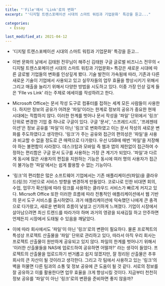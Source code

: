 ```yaml
---
title: "'File'에서 'Link'로의 변화"
excerpt: "'디지털 트렌스포메이션 시대의 스마트 워킹과 기업문화' 특강을 듣고..."

categories:
  - Essay

last_modified_at: 2021-04-12
---
```

- '디지털 트렌스포메이션 시대의 스마트 워킹과 기업문화' 특강을 듣고...


- 이번 문화의 날에서 김태원 전무님이 해주신 김태원 구글 글로벌 비즈니스 전무의 <디지털 트렌스포메이션 시대의 스마트 워킹과 기업문화> 특강은 새로운 시대에 따른 글로벌 기업들의 변화를 인상깊게 봤다. 기술 발전이 가속됨에 따라, 기존과 다른 새로운 기술이 기업에서 사용되고 있고 실무자들의 업무 효율을 향상시키기 위해서 그리고 매출을 늘리기 위해서 다양한 방법을 시도하고 있다. 이중 가장 인상 깊게 들은 'FIle vs Link' 라는 주제로 에세이를 작성하려고 한다.

- Microsoft Office는 문서 작성 도구로 컴퓨터를 접하는 세계 모든 사람들이 사용한다. 하지만 정보의 공유가 어려운 '파일'이라는 한계로 정보의 공유가 중요한 현재 시대에는 적합하지 않다. 이러한 한계를 벗어나 문서 작성을 '파일' 단위에서 '링크' 단위로 변경한 기업 중 하나로 구글이 있다. 구글 '문서', '스프레드시트', '프레젠테이션'은 정보 공유를 '파일'이 아닌 '링크'로 변화하였고 이는 문서 작성의 새로운 변화를 주도하였다고 생각한다.
 '링크'가 주는 공유와 접근의 편의성은 '파일'을 사용과 비교할 수 없을 정도로 큰 매력으로 다가왔다. 우선 USB에 매번 '파일'을 저장해야 하는 불편함이 사라졌다. 데스크탑과 모바일 즉 웹과 앱의 제한없이 접근하여 수정하는 편리함은 구글 문서 도구를 사용하는 가장 큰 계기가 되었다. '파일'과 다르게 동시에 많은 사용자의 편집을 지원하는 기능은 동시에 여러 명의 사용자가 접근이 불가능한 '파일'에서는 쉽게 활용할 수 없는 기능이다.

- '링크'의 편리함은 많은 소프트웨어 기업에서는 기존 애플리케이션(파일)을 클라우드(링크) 기반으로 서비스 방향을 변경하게 만들었다. 코로나로 인한 비대면 회의, 수업, 업무가 확산됨에 따라 링크를 사용하는 클라우드 서비스가 빠르게 커지고 있다. Micrsoft Office 또한  이러한 흐름에 따라 전통적인 애플리케이션에서 웹 기반의 문서 도구 서비스를 출시하였다. 과거 애플리케이션에 익숙했던 나에게 큰 충격으로 다가왔고, 새로운 변화의 흐름이 낯설고 신기하게 느껴졌다.  기업이 시장에서 살아남으려면 최신 트렌드를 따라가야 하며 과거의 영광을 되새김질 하고 안주하면 언제든지 시장에서 도태될 수 있음을 깨달았다.

- 이에 따라 회사에서도 '파일'이 아닌 '링크'로의 변환이 필요하다. 물론 프로젝트의 특성상 프로젝트 산출물을 '파일' 단위로 관리하고 있다, 따라서 아직 우리 회사는 프로젝트 산출물이 원만하게 공유되고 있지 않다. 파일의 한계를 벗어나기 위해서 '이러한 산출물들을 NAS에 업로드하여 공유하면 어떨까?' 라는 생각이 들었다. 프로젝트의 산출물을 업로드하기 번거롭고 쉽지 않겠지만, 잘 정리된 산출물은 추후 회사의 큰 자산이 될 것이라고 생각한다. 그리고 각 팀에서 사용하고 있는 '링크'의 벽을 허물면 다른 팀과의 소통 및 정보 공유에 큰 도움이 될 것 같다. 서로의 정보를 잘 공유하고 이를 활용한다면 업무 효율을 크게 향상시킬 것이다. 지금부터 천천히 정보 공유를 '파일'이 아닌 '링크'로의 변환을 준비하면 좋지 않을까?
